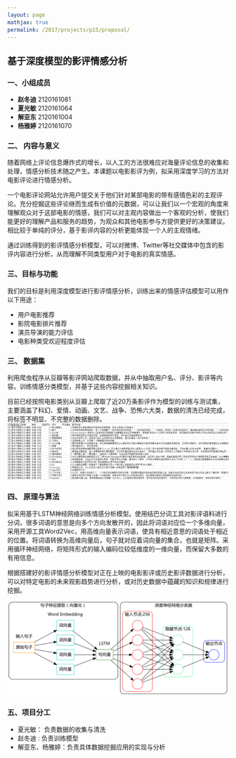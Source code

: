 ```yaml
---
layout: page
mathjax: true
permalink: /2017/projects/p15/proposal/
---
```


## 基于深度模型的影评情感分析

### 一、小组成员

- **赵冬迪** 2120161081
- **夏光敏** 2120161064
- **解亚东**  2120161004
- **杨雅婷**  2120161070


### 二、	内容与意义

随着网络上评论信息爆炸式的增长，以人工的方法很难应对海量评论信息的收集和处理，情感分析技术随之产生。本课题以电影影评为例，拟采用深度学习的方法对电影评论进行情感分析。

一个电影评论网站允许用户提交关于他们针对某部电影的带有感情色彩的主观评论。充分挖掘这些评论继而生成有价值的元数据，可以让我们以一个宏观的角度来理解观众对于这部电影的情感，我们可以对主观内容做出一个客观的分析，使我们能更好的理解产品和服务的趋势，为观众和其他电影参与方提供更好的决策建议。相比较于单纯的评分，基于影评内容的分析更能体现一个人的主观情绪。

通过训练得到的影评情感分析模型，可以对微博、Twitter等社交媒体中包含的影评内容进行分析，从而理解不同类型用户对于电影的真实情感。

### 三、目标与功能
我们的目标是利用深度模型进行影评情感分析，训练出来的情感评估模型可以用作以下用途：
- 	用户电影推荐
- 	影院电影排片推荐
- 	演员导演的能力评估
- 	电影种类受欢迎程度评估

### 三、	数据集
利用爬虫程序从豆瓣等影评网站爬取数据，并从中抽取用户名、评分、影评等内容。训练情感分类模型，并基于这些内容挖掘相关知识。

目前已经按照电影类别从豆瓣上爬取了近20万条影评作为模型的训练与测试集，主要涵盖了科幻、爱情、动画、文艺、战争、恐怖六大类，数据的清洗已经完成，将标签不明显、不完整的数据删除。
![](https://github.com/y-yating/image/raw/master/image-class-DM/data.png)


### 四、	原理与算法

拟采用基于LSTM神经网络训练情感分析模型。使用结巴分词工具对影评语料进行分词，很多词语的意思是向多个方向发散开的，因此将词语对应位一个多维向量，采用开源工具Word2Vec，用高维向量表示词语，使具有相近意思的词语处于相近的位置。将词语转换为高维向量后，句子就对应着词向量的集合，也就是矩阵。采用循环神经网络，将矩阵形式的输入编码位较低维度的一维向量，而保留大多数的有用信息。

根据搭建好的影评情感分析模型对正在上映的电影影评或历史影评数据进行分析，可以对特定电影的未来观影趋势进行分析，或对历史数据中蕴藏的知识和规律进行挖掘。

![](https://github.com/y-yating/image/raw/master/image-class-DM/arch.png)

### 五、项目分工

- 夏光敏： 负责数据的收集与清洗 
- 赵冬迪 :   负责训练模型
- 解亚东、杨雅婷：负责具体数据挖掘应用的实现与分析

